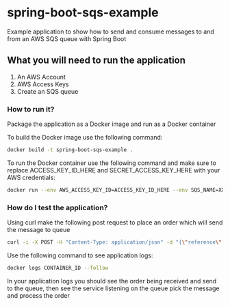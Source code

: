 # spring-boot-sqs-example

Example application to show how to send and consume messages to and from an AWS SQS queue with Spring Boot

## What you will need to run the application

1. An AWS Account
2. AWS Access Keys
3. Create an SQS queue

### How to run it?

Package the application as a Docker image and run as a Docker container

To build the Docker image use the following command:

```bash
docker build -t spring-boot-sqs-example .
```

To run the Docker container use the following command and make sure to replace ACCESS_KEY_ID_HERE and SECRET_ACCESS_KEY_HERE with your AWS credentials:

```bash
docker run --env AWS_ACCESS_KEY_ID=ACCESS_KEY_ID_HERE --env SQS_NAME=XXXXXXXXXXX --env AWS_SECRET_ACCESS_KEY=SECRET_ACCESS_KEY_HERE --env AWS_REGION=REGION -p 8080:8080 spring-boot-sqs-example 
```
 
### How do I test the application?

Using curl make the following post request to place an order which will send the message to queue

```bash
curl -i -X POST -H "Content-Type: application/json" -d "{\"reference\" : \"T000000012345\",\"userId\" :\"TEST_USERID\",\"coupon\": \"FIRSTBUY15OFF\",\"products\" : [{ \"productId\": \"PRODUCT1\",\"productName\": \"Baggy Jeans\",\"price\": 26.78,\"code\": \"T0012\"}]}"  http://localhost:8080/api/v1/orders
```

Use the following command to see application logs:

```bash
docker logs CONTAINER_ID --follow
```

In your application logs you should see the order being received and send to the queue, then see the service listening on the queue
pick the message and process the order